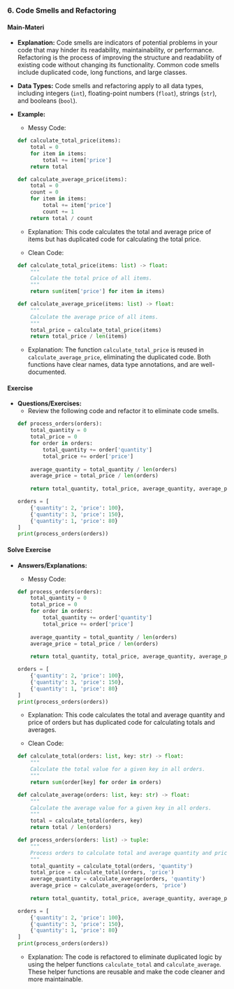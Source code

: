 ### 6. Code Smells and Refactoring

#### Main-Materi
- **Explanation:** Code smells are indicators of potential problems in your code that may hinder its readability, maintainability, or performance. Refactoring is the process of improving the structure and readability of existing code without changing its functionality. Common code smells include duplicated code, long functions, and large classes.

- **Data Types:** Code smells and refactoring apply to all data types, including integers (`int`), floating-point numbers (`float`), strings (`str`), and booleans (`bool`).

- **Example:**
    - Messy Code:
    ```python
    def calculate_total_price(items):
        total = 0
        for item in items:
            total += item['price']
        return total

    def calculate_average_price(items):
        total = 0
        count = 0
        for item in items:
            total += item['price']
            count += 1
        return total / count
    ```

    - Explanation: This code calculates the total and average price of items but has duplicated code for calculating the total price.

    - Clean Code:
    ```python
    def calculate_total_price(items: list) -> float:
        """
        Calculate the total price of all items.
        """
        return sum(item['price'] for item in items)

    def calculate_average_price(items: list) -> float:
        """
        Calculate the average price of all items.
        """
        total_price = calculate_total_price(items)
        return total_price / len(items)
    ```

    - Explanation: The function `calculate_total_price` is reused in `calculate_average_price`, eliminating the duplicated code. Both functions have clear names, data type annotations, and are well-documented.

#### Exercise
- **Questions/Exercises:**
    - Review the following code and refactor it to eliminate code smells.
    ```python
    def process_orders(orders):
        total_quantity = 0
        total_price = 0
        for order in orders:
            total_quantity += order['quantity']
            total_price += order['price']
        
        average_quantity = total_quantity / len(orders)
        average_price = total_price / len(orders)
        
        return total_quantity, total_price, average_quantity, average_price

    orders = [
        {'quantity': 2, 'price': 100},
        {'quantity': 3, 'price': 150},
        {'quantity': 1, 'price': 80}
    ]
    print(process_orders(orders))
    ```

#### Solve Exercise
- **Answers/Explanations:**
    - Messy Code:
    ```python
    def process_orders(orders):
        total_quantity = 0
        total_price = 0
        for order in orders:
            total_quantity += order['quantity']
            total_price += order['price']
        
        average_quantity = total_quantity / len(orders)
        average_price = total_price / len(orders)
        
        return total_quantity, total_price, average_quantity, average_price

    orders = [
        {'quantity': 2, 'price': 100},
        {'quantity': 3, 'price': 150},
        {'quantity': 1, 'price': 80}
    ]
    print(process_orders(orders))
    ```

    - Explanation: This code calculates the total and average quantity and price of orders but has duplicated code for calculating totals and averages.

    - Clean Code:
    ```python
    def calculate_total(orders: list, key: str) -> float:
        """
        Calculate the total value for a given key in all orders.
        """
        return sum(order[key] for order in orders)

    def calculate_average(orders: list, key: str) -> float:
        """
        Calculate the average value for a given key in all orders.
        """
        total = calculate_total(orders, key)
        return total / len(orders)

    def process_orders(orders: list) -> tuple:
        """
        Process orders to calculate total and average quantity and price.
        """
        total_quantity = calculate_total(orders, 'quantity')
        total_price = calculate_total(orders, 'price')
        average_quantity = calculate_average(orders, 'quantity')
        average_price = calculate_average(orders, 'price')
        
        return total_quantity, total_price, average_quantity, average_price

    orders = [
        {'quantity': 2, 'price': 100},
        {'quantity': 3, 'price': 150},
        {'quantity': 1, 'price': 80}
    ]
    print(process_orders(orders))
    ```

    - Explanation: The code is refactored to eliminate duplicated logic by using the helper functions `calculate_total` and `calculate_average`. These helper functions are reusable and make the code cleaner and more maintainable.
